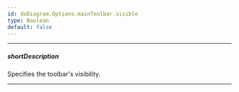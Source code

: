 ```yaml
---
id: dxDiagram.Options.mainToolbar.visible
type: Boolean
default: false
---
```

---
##### shortDescription
Specifies the toolbar's visibility.

---
